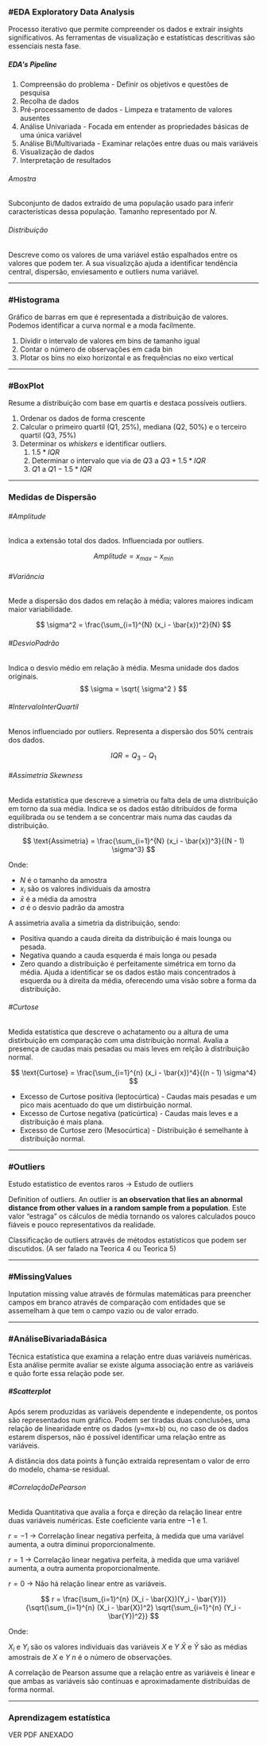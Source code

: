 ### #EDA Exploratory Data Analysis

Processo iterativo que permite compreender os dados e extrair insights significativos. As ferramentas de visualização e estatísticas descritivas são essenciais nesta fase.

##### EDA's Pipeline

1. Compreensão do problema - Definir os objetivos e questões de pesquisa
2. Recolha de dados
3. Pré-processamento de dados - Limpeza e tratamento de valores ausentes
4. Análise Univariada - Focada em entender as propriedades básicas de uma única variável
5. Análise Bi/Multivariada - Examinar relações entre duas ou mais variáveis
6. Visualização de dados
7. Interpretação de resultados

###### Amostra

Subconjunto de dados extraído de uma população usado para inferir características dessa população. Tamanho representado por *N*.

###### Distribuição

Descreve como os valores de uma variável estão espalhados entre os valores que podem ter.
A sua visualizção ajuda a identificar tendência central, dispersão, enviesamento e outliers numa variável.

---
### #Histograma

Gráfico de barras em que é representada a distribuição de valores. Podemos identificar a curva normal e a moda facilmente.

1. Dividir o intervalo de valores em bins de tamanho igual
2. Contar o número de observações em cada bin
3. Plotar os bins no eixo horizontal e as frequências no eixo vertical

---

### #BoxPlot

Resume a distribuição com base em quartis e destaca possíveis outliers.

1. Ordenar os dados de forma crescente
2. Calcular o primeiro quartil (Q1, 25%), mediana (Q2, 50%) e o terceiro quartil (Q3, 75%)
3. Determinar os *whiskers* e identificar outliers.
	1. $1.5 * IQR$ 
	2. Determinar o intervalo que via de $Q3$ a $Q3 + 1.5 * IQR$
	3. $Q1$ a $Q1 -1.5*IQR$


---

### Medidas de Dispersão

###### #Amplitude

Indica a extensão total dos dados. Influenciada por outliers.

$$Amplitude = x_{max} - x_{min}$$
###### #Variância

Mede a dispersão dos dados em relação à média; valores maiores indicam maior variabilidade.

$$
\sigma^2 = \frac{\sum_{i=1}^{N} (x_i - \bar{x})^2}{N}
$$
###### #DesvioPadrão

 Indica o desvio médio em relação à média. Mesma unidade dos dados originais.
 $$
 \sigma = \sqrt{ \sigma^2 }
 $$

###### #IntervaloInterQuartil

Menos influenciado por outliers. Representa a dispersão dos 50% centrais dos dados.

$$
IQR = Q_{3} - Q_{1}
$$

###### #Assimetria Skewness

Medida estatística que descreve a simetria ou falta dela de uma distribuição em torno da sua média. Indica se os dados estão ditribuídos de forma equilibrada ou se tendem a se concentrar mais numa das caudas da distribuição.

$$
\text{Assimetria} = \frac{\sum_{i=1}^{N} (x_i - \bar{x})^3}{(N - 1) \sigma^3}
$$

Onde:

- *N* é o tamanho da amostra
- $x_{i}$ são os valores individuais da amostra
- $\bar{x}$ é a média da amostra
- $\sigma$ é o desvio padrão da amostra

A assimetria avalia a simetria da distribuição, sendo:
- Positiva quando a cauda direita da distribuição é mais lounga ou pesada.
- Negativa quando a cauda esquerda é mais longa ou pesada
- Zero quando a distribuição é perfeitamente simétrica em torno da média.
Ajuda a identificar se os dados estão mais concentrados à esquerda ou à direita da média, oferecendo uma visão sobre a forma da distribuição.

###### #Curtose

Medida estatistica que descreve o achatamento ou a altura de uma distirbuição em comparação com uma distribuição normal. Avalia a presença de caudas mais pesadas ou mais leves em relção à distribuição normal.

$$
\text{Curtose} = \frac{\sum_{i=1}^{n} (x_i - \bar{x})^4}{(n - 1) \sigma^4}
$$
- Excesso de Curtose positiva (leptocúrtica) - Caudas mais pesadas e um pico mais acentuado do que um distirbuição normal.
- Excesso de Curtose negativa (paticúrtica) - Caudas mais leves e a distribuição é mais plana.
- Excesso de Curtose zero (Mesocúrtica) - Distribuição é semelhante à distribuição normal.

---

### #Outliers

Estudo estatistico de eventos raros → Estudo de outliers

Definition of outliers. An outlier is **an observation that lies an abnormal distance from other values in a random sample from a population**. Este valor “estraga” os cálculos de média tornando os valores calculados pouco fiáveis e pouco representativos da realidade.

Classificação de outliers através de métodos estatísticos que podem ser discutidos. (A ser falado na Teorica 4 ou Teorica 5)

---

### #MissingValues

Inputation missing value através de fórmulas matemáticas para preencher campos em branco através de comparação com entidades que se assemelham à que tem o campo vazio ou de valor errado.

---
### #AnáliseBivariadaBásica


Técnica estatística que examina a relação entre duas variáveis numéricas. Esta análise permite avaliar se existe alguma associação entre as variáveis e quão forte essa relação pode ser.

##### #Scatterplot

Após serem produzidas as variáveis dependente e independente, os pontos são representados num gráfico. Podem ser tiradas duas conclusões, uma relação de linearidade entre os dados (y=mx+b) ou, no caso de os dados estarem dispersos, não é possível identificar uma relação entre as variáveis.

A distância dos data points à função extraída representam o valor de erro do modelo, chama-se residual.

###### #CorrelaçãoDePearson

Medida Quantitativa que avalia a força e direção da relação linear entre duas variáveis numéricas. Este coeficiente varia entre $-1$ e $1$.

$r = -1$ -> Correlação linear negativa perfeita, à medida que uma variável aumenta, a outra diminui proporcionalmente.

$r = 1$ -> Correlação linear negativa perfeita, à medida que uma variável aumenta, a outra aumenta proporcionalmente.

$r = 0$ -> Não há relação linear entre as variáveis.

$$
r = \frac{\sum_{i=1}^{n} (X_i - \bar{X})(Y_i - \bar{Y})}{\sqrt{\sum_{i=1}^{n} (X_i - \bar{X})^2} \sqrt{\sum_{i=1}^{n} (Y_i - \bar{Y})^2}}
$$

Onde:

$X_i$ e $Y_i$ são os valores individuais das variáveis $X$ e $Y$
$\bar{X}$ e $\bar{Y}$ são as médias amostrais de $X$ e $Y$
$n$ é o número de observações.

A correlação de Pearson assume que a relação entre as variáveis é linear e que ambas as variáveis são contínuas e aproximadamente distribuídas de forma normal.

---

### Aprendizagem estatística

VER PDF ANEXADO